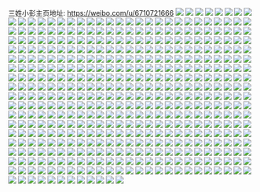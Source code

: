 三姓小彭主页地址: https://weibo.com/u/6710721666 
![](https://wx4.sinaimg.cn/mw2000/007k9vgegy1h8sy4ny0haj322o2mvu0x.jpg) 
![](https://wx4.sinaimg.cn/mw2000/007k9vgegy1h8sy4qe0lkj329v32p7wi.jpg) 
![](https://wx4.sinaimg.cn/mw2000/007k9vgegy1h8lslo0q8gj32682xxb2b.jpg) 
![](https://wx4.sinaimg.cn/mw2000/007k9vgegy1h8lslqdpc6j33402c0x6q.jpg) 
![](https://wx4.sinaimg.cn/mw2000/007k9vgegy1h8lslt8dmnj32c0340kjo.jpg) 
![](https://wx4.sinaimg.cn/mw2000/007k9vgegy1h8lslwgnl0j32c0340b2c.jpg) 
![](https://wx4.sinaimg.cn/mw2000/007k9vgegy1h8lsllgofej329i30tnpf.jpg) 
![](https://wx4.sinaimg.cn/mw2000/007k9vgegy1h8lslyb6dpj32au32ikjn.jpg) 
![](https://wx4.sinaimg.cn/mw2000/007k9vgegy1h8lsm0gk8xj32db35snpf.jpg) 
![](https://wx4.sinaimg.cn/mw2000/007k9vgegy1h8jw8li2h2j30n018odoz.jpg) 
![](https://wx4.sinaimg.cn/mw2000/007k9vgegy1h8jw8hqk4pj327v2yix6q.jpg) 
![](https://wx4.sinaimg.cn/mw2000/007k9vgegy1h8jw76ng7hj330i29d7wj.jpg) 
![](https://wx4.sinaimg.cn/mw2000/007k9vgegy1h8jw7dhoqjj33402c0u0y.jpg) 
![](https://wx4.sinaimg.cn/mw2000/007k9vgegy1h8amcfoptfj32c0349b2b.jpg) 
![](https://wx4.sinaimg.cn/mw2000/007k9vgegy1h83ssnlb4ej32c03401l0.jpg) 
![](https://wx4.sinaimg.cn/mw2000/007k9vgegy1h83spi3hgej334020iqv5.jpg) 
![](https://wx4.sinaimg.cn/mw2000/007k9vgegy1h7xth2bkb4j32c03494qs.jpg) 
![](https://wx4.sinaimg.cn/mw2000/007k9vgegy1h7xtgzd5hij32c0340e84.jpg) 
![](https://wx4.sinaimg.cn/mw2000/007k9vgegy1h7uigpad36j32c03457wk.jpg) 
![](https://wx4.sinaimg.cn/mw2000/007k9vgegy1h7uigthoobj30jo0k6wlz.jpg) 
![](https://wx4.sinaimg.cn/mw2000/007k9vgegy1h7ubuq34xnj33k02o0qv5.jpg) 
![](https://wx4.sinaimg.cn/mw2000/007k9vgegy1h79kb1qc6oj32c03497rg.jpg) 
![](https://wx4.sinaimg.cn/mw2000/007k9vgegy1h79kb3qx66j32c03417wj.jpg) 
![](https://wx4.sinaimg.cn/mw2000/007k9vgegy1h79kb5fyqfj31wd2j9102.jpg) 
![](https://wx4.sinaimg.cn/mw2000/007k9vgegy1h79kb7dos6j32c035lu0z.jpg) 
![](https://wx4.sinaimg.cn/mw2000/007k9vgegy1h79kb7zmi4j30n00rnjzt.jpg) 
![](https://wx4.sinaimg.cn/mw2000/007k9vgegy1h79kb97vooj32c03407wj.jpg) 
![](https://wx4.sinaimg.cn/mw2000/007k9vgegy1h752f8rt41j32c03414qr.jpg) 
![](https://wx4.sinaimg.cn/mw2000/007k9vgegy1h752etfaknj32c0340b2a.jpg) 
![](https://wx4.sinaimg.cn/mw2000/007k9vgegy1h752fk1zc1j32c0340hdv.jpg) 
![](https://wx4.sinaimg.cn/mw2000/007k9vgegy1h752fnaeaxj32c0340x6q.jpg) 
![](https://wx4.sinaimg.cn/mw2000/007k9vgegy1h73sjsoogpj32c03404qr.jpg) 
![](https://wx4.sinaimg.cn/mw2000/007k9vgegy1h73sjuqmkaj32c0340b2b.jpg) 
![](https://wx4.sinaimg.cn/mw2000/007k9vgegy1h6k1fc0irxj32dc35unpf.jpg) 
![](https://wx4.sinaimg.cn/mw2000/007k9vgegy1h6k1fe5k0uj32dc35utnq.jpg) 
![](https://wx4.sinaimg.cn/mw2000/007k9vgegy1h6k1fhjxy5j33402c0h2p.jpg) 
![](https://wx4.sinaimg.cn/mw2000/007k9vgegy1h6k1f9mjmcj32dc35sqv7.jpg) 
![](https://wx4.sinaimg.cn/mw2000/007k9vgegy1h6k1fzw79dj33402c0dx7.jpg) 
![](https://wx4.sinaimg.cn/mw2000/007k9vgegy1h6k1g303e4j32c0341n12.jpg) 
![](https://wx4.sinaimg.cn/mw2000/007k9vgegy1h6k1fimcnqj30u0140acb.jpg) 
![](https://wx4.sinaimg.cn/mw2000/007k9vgegy1h6arfiowg9j30n01dsalj.jpg) 
![](https://wx4.sinaimg.cn/mw2000/007k9vgegy1h64t3o3g6jj32c034hts8.jpg) 
![](https://wx4.sinaimg.cn/mw2000/007k9vgegy1h64t3qu56aj32c035xk3y.jpg) 
![](https://wx4.sinaimg.cn/mw2000/007k9vgegy1h64t3kxxp0j32c035h7wk.jpg) 
![](https://wx4.sinaimg.cn/mw2000/007k9vgegy1h61l9qubxgj32c0340x6q.jpg) 
![](https://wx4.sinaimg.cn/mw2000/007k9vgegy1h61l9t7k3zj32c0340x6q.jpg) 
![](https://wx4.sinaimg.cn/mw2000/007k9vgegy1h61l9oioimj32c0340qv6.jpg) 
![](https://wx4.sinaimg.cn/mw2000/007k9vgegy1h61l9w3y6xj32c0340qv6.jpg) 
![](https://wx4.sinaimg.cn/mw2000/007k9vgegy1h61l9ypgsuj32c0340qv6.jpg) 
![](https://wx4.sinaimg.cn/mw2000/007k9vgegy1h5vwrjdro8j32c0351e82.jpg) 
![](https://wx4.sinaimg.cn/mw2000/007k9vgegy1h5vwrh52wdj32c03494qr.jpg) 
![](https://wx4.sinaimg.cn/mw2000/007k9vgegy1h5vwrne15mj32c0395b2a.jpg) 
![](https://wx4.sinaimg.cn/mw2000/007k9vgegy1h5vwrvd1ajj32c038dhdv.jpg) 
![](https://wx4.sinaimg.cn/mw2000/007k9vgegy1h5vwrxb3c1j32c03514qq.jpg) 
![](https://wx4.sinaimg.cn/mw2000/007k9vgegy1h5sic7p2a9j33402c01ky.jpg) 
![](https://wx4.sinaimg.cn/mw2000/007k9vgegy1h5sic9b2g4j30tu13uq41.jpg) 
![](https://wx4.sinaimg.cn/mw2000/007k9vgegy1h5q0m90hiij30n013vdq8.jpg) 
![](https://wx4.sinaimg.cn/mw2000/007k9vgegy1h5hp5v871nj30u0140alk.jpg) 
![](https://wx4.sinaimg.cn/mw2000/007k9vgegy1h5hp5mckzvj32bn3407wj.jpg) 
![](https://wx4.sinaimg.cn/mw2000/007k9vgegy1h5hp5ffbcxj32c034lqv6.jpg) 
![](https://wx4.sinaimg.cn/mw2000/007k9vgegy1h5hp5snsmoj32bk340e83.jpg) 
![](https://wx4.sinaimg.cn/mw2000/007k9vgegy1h53wnq93laj30u0140tco.jpg) 
![](https://wx4.sinaimg.cn/mw2000/007k9vgegy1h53wnr6kt1j30u013ytd9.jpg) 
![](https://wx4.sinaimg.cn/mw2000/007k9vgegy1h53wnt8plyj33402c01kz.jpg) 
![](https://wx4.sinaimg.cn/mw2000/007k9vgegy1h53wnv6qklj32c0340npe.jpg) 
![](https://wx4.sinaimg.cn/mw2000/007k9vgegy1h4ou9la1e8j33402c07wj.jpg) 
![](https://wx4.sinaimg.cn/mw2000/007k9vgegy1h4ou9jrp4mj30u0140wiz.jpg) 
![](https://wx4.sinaimg.cn/mw2000/007k9vgegy1h4ou9n1zsij33402c04qr.jpg) 
![](https://wx4.sinaimg.cn/mw2000/007k9vgegy1h4fhke0rxfj32u22c0e82.jpg) 
![](https://wx4.sinaimg.cn/mw2000/007k9vgegy1h4dniak9fcj32c03407wj.jpg) 
![](https://wx4.sinaimg.cn/mw2000/007k9vgegy1h4dnicgfkpj32c0340u0y.jpg) 
![](https://wx4.sinaimg.cn/mw2000/007k9vgegy1h4dnidxcpcj32c0340x6q.jpg) 
![](https://wx4.sinaimg.cn/mw2000/007k9vgegy1h4b6y552qcj32bz3447wk.jpg) 
![](https://wx4.sinaimg.cn/mw2000/007k9vgegy1h4b6xuqxpyj32bn340kjn.jpg) 
![](https://wx4.sinaimg.cn/mw2000/007k9vgegy1h4b6xxarq2j32bz340hdw.jpg) 
![](https://wx4.sinaimg.cn/mw2000/007k9vgegy1h4b6y0cv4jj32bz340kjo.jpg) 
![](https://wx4.sinaimg.cn/mw2000/007k9vgegy1h4b6y1uo9mj32c0341qv6.jpg) 
![](https://wx4.sinaimg.cn/mw2000/007k9vgegy1h4b6y66kotj32c034du0y.jpg) 
![](https://wx4.sinaimg.cn/mw2000/007k9vgegy1h4b6y79c7mj30vc160dt5.jpg) 
![](https://wx4.sinaimg.cn/mw2000/007k9vgegy1h4b6y84erqj32c0345npe.jpg) 
![](https://wx4.sinaimg.cn/mw2000/007k9vgegy1h45l7xc33aj32c0340u0y.jpg) 
![](https://wx4.sinaimg.cn/mw2000/007k9vgely1h3q4fht6q1j32bz340npe.jpg) 
![](https://wx4.sinaimg.cn/mw2000/007k9vgely1h3q4fivtjjj32c0341b2b.jpg) 
![](https://wx4.sinaimg.cn/mw2000/007k9vgely1h3q4fjuklsj32bz35w1kz.jpg) 
![](https://wx4.sinaimg.cn/mw2000/007k9vgely1h3q4fksn31j32bh340u0y.jpg) 
![](https://wx4.sinaimg.cn/mw2000/007k9vgely1h3q4fgt6z3j32c034x7wi.jpg) 
![](https://wx4.sinaimg.cn/mw2000/007k9vgely1h3q4fm0s93j33402c17wj.jpg) 
![](https://wx4.sinaimg.cn/mw2000/007k9vgegy1h3gubmesf3j32c0340b2a.jpg) 
![](https://wx4.sinaimg.cn/mw2000/007k9vgegy1h3gubod6g6j32c0340npe.jpg) 
![](https://wx4.sinaimg.cn/mw2000/007k9vgegy1h3gubpdgp8j32c0340hdu.jpg) 
![](https://wx4.sinaimg.cn/mw2000/007k9vgegy1h3gubq0nq2j321s1u0npd.jpg) 
![](https://wx4.sinaimg.cn/mw2000/007k9vgegy1h3gubr1sbpj31y41y0qv5.jpg) 
![](https://wx4.sinaimg.cn/mw2000/007k9vgegy1h3gubsm7hnj32c02y17wi.jpg) 
![](https://wx4.sinaimg.cn/mw2000/007k9vgegy1h3ergh9j3xj32a9340kjm.jpg) 
![](https://wx4.sinaimg.cn/mw2000/007k9vgegy1h3ergjse7cj32bn340u10.jpg) 
![](https://wx4.sinaimg.cn/mw2000/007k9vgegy1h3erglk9ujj32bz35gb2a.jpg) 
![](https://wx4.sinaimg.cn/mw2000/007k9vgegy1h3ergoicxzj30n00sawo9.jpg) 
![](https://wx4.sinaimg.cn/mw2000/007k9vgegy1h3ergpfqlsj328e2z8b29.jpg) 
![](https://wx4.sinaimg.cn/mw2000/007k9vgegy1h3ergqnbzoj328p2znu0x.jpg) 
![](https://wx4.sinaimg.cn/mw2000/007k9vgegy1h3dlpwiwr8j32c0341x6q.jpg) 
![](https://wx4.sinaimg.cn/mw2000/007k9vgegy1h3dlq3a36ij32c03497wi.jpg) 
![](https://wx4.sinaimg.cn/mw2000/007k9vgegy1h3dlqc2cc4j32bz340u0x.jpg) 
![](https://wx4.sinaimg.cn/mw2000/007k9vgegy1h3dlqk743tj32bt340e82.jpg) 
![](https://wx4.sinaimg.cn/mw2000/007k9vgegy1h3dlqqjddej32c0340npd.jpg) 
![](https://wx4.sinaimg.cn/mw2000/007k9vgegy1h3dlqth8tsj32c034d7wh.jpg) 
![](https://wx4.sinaimg.cn/mw2000/007k9vgegy1h3dlpr8hvdj32be340npd.jpg) 
![](https://wx4.sinaimg.cn/mw2000/007k9vgegy1h3dlqy3it4j32c03417wi.jpg) 
![](https://wx4.sinaimg.cn/mw2000/007k9vgegy1h3dlr4sx4wj32c036db2a.jpg) 
![](https://wx4.sinaimg.cn/mw2000/007k9vgegy1h325a6j7bnj32bv2n4hdu.jpg) 
![](https://wx4.sinaimg.cn/mw2000/007k9vgegy1h325a7yi8aj32fb38o4qq.jpg) 
![](https://wx4.sinaimg.cn/mw2000/007k9vgegy1h325a9jon4j32a9340x6q.jpg) 
![](https://wx4.sinaimg.cn/mw2000/007k9vgegy1h325b1sfr4j36h18nd1lb.jpg) 
![](https://wx4.sinaimg.cn/mw2000/007k9vgegy1h325b3gn4kj30n00qck7m.jpg) 
![](https://wx4.sinaimg.cn/mw2000/007k9vgegy1h325b4uvefj32bz340u0y.jpg) 
![](https://wx4.sinaimg.cn/mw2000/007k9vgegy1h325a4uq2yj36h68n1e8g.jpg) 
![](https://wx4.sinaimg.cn/mw2000/007k9vgegy1h325bcme5nj36gc8n1e8f.jpg) 
![](https://wx4.sinaimg.cn/mw2000/007k9vgegy1h325be9ufgj30n00s14bo.jpg) 
![](https://wx4.sinaimg.cn/mw2000/007k9vgegy1h23a06apxhj30vc15sdsw.jpg) 
![](https://wx4.sinaimg.cn/mw2000/007k9vgegy1h23a083dskj32c0340npf.jpg) 
![](https://wx4.sinaimg.cn/mw2000/007k9vgegy1h23a05pnrej32bw34bqv7.jpg) 
![](https://wx4.sinaimg.cn/mw2000/007k9vgegy1h23a09c2pej30vc15s1cn.jpg) 
![](https://wx4.sinaimg.cn/mw2000/007k9vgegy1h23a0arz87j32bv3094qr.jpg) 
![](https://wx4.sinaimg.cn/mw2000/007k9vgegy1h23a0dibg2j32c0340e84.jpg) 
![](https://wx4.sinaimg.cn/mw2000/007k9vgegy1h23a0g9nbuj32c0341npg.jpg) 
![](https://wx4.sinaimg.cn/mw2000/007k9vgegy1h23a0i7x5yj32c0340qv6.jpg) 
![](https://wx4.sinaimg.cn/mw2000/007k9vgegy1h23a0k7gfqj33402c0kjn.jpg) 
![](https://wx4.sinaimg.cn/mw2000/007k9vgegy1h23a0m79v0j33402c0u0y.jpg) 
![](https://wx4.sinaimg.cn/mw2000/007k9vgegy1h23a0nqndoj33402c07wj.jpg) 
![](https://wx4.sinaimg.cn/mw2000/007k9vgegy1h1phdjkcwxj32c03517wi.jpg) 
![](https://wx4.sinaimg.cn/mw2000/007k9vgegy1h1phdkjj4rj32bz340u0x.jpg) 
![](https://wx4.sinaimg.cn/mw2000/007k9vgegy1h1phdn7nn9j327e2z5hdt.jpg) 
![](https://wx4.sinaimg.cn/mw2000/007k9vgegy1h1phdord54j32bz3404qq.jpg) 
![](https://wx4.sinaimg.cn/mw2000/007k9vgegy1h1phdpory4j32bt3404qq.jpg) 
![](https://wx4.sinaimg.cn/mw2000/007k9vgegy1h1phdtds26j32bw3407wi.jpg) 
![](https://wx4.sinaimg.cn/mw2000/007k9vgegy1h1phduej2rj329w327kjl.jpg) 
![](https://wx4.sinaimg.cn/mw2000/007k9vgegy1h1phdw3h9jj32bk340x6p.jpg) 
![](https://wx4.sinaimg.cn/mw2000/007k9vgegy1h1o16b5ikmj32c03451ky.jpg) 
![](https://wx4.sinaimg.cn/mw2000/007k9vgegy1h1o16cd3h0j32c035du0x.jpg) 
![](https://wx4.sinaimg.cn/mw2000/007k9vgegy1h1o16m9qxgj32c03404qq.jpg) 
![](https://wx4.sinaimg.cn/mw2000/007k9vgegy1h1lyuwa8dpj32bw3437wi.jpg) 
![](https://wx4.sinaimg.cn/mw2000/007k9vgegy1h1lyv8hiukj30vc15s150.jpg) 
![](https://wx4.sinaimg.cn/mw2000/007k9vgegy1h1lyv2y7kdj32c034dhdu.jpg) 
![](https://wx4.sinaimg.cn/mw2000/007k9vgegy1h1lyv4ocndj32c0349e82.jpg) 
![](https://wx4.sinaimg.cn/mw2000/007k9vgegy1h1lyv1llqjj32c033x7wi.jpg) 
![](https://wx4.sinaimg.cn/mw2000/007k9vgegy1h1lyuxdkrmj32bq3407wi.jpg) 
![](https://wx4.sinaimg.cn/mw2000/007k9vgegy1h1lyuu7oz7j32bz344b2a.jpg) 
![](https://wx4.sinaimg.cn/mw2000/007k9vgegy1h1lyv6vwokj32b3340b2a.jpg) 
![](https://wx4.sinaimg.cn/mw2000/007k9vgegy1h116ew594aj32bb340kjm.jpg) 
![](https://wx4.sinaimg.cn/mw2000/007k9vgegy1h116exjl99j32b5340e82.jpg) 
![](https://wx4.sinaimg.cn/mw2000/007k9vgegy1h116etp6c8j33402c0hdv.jpg) 
![](https://wx4.sinaimg.cn/mw2000/007k9vgegy1h116f39tjgj33402c0x6q.jpg) 
![](https://wx4.sinaimg.cn/mw2000/007k9vgegy1h116f6pmdvj32c0340e83.jpg) 
![](https://wx4.sinaimg.cn/mw2000/007k9vgegy1h0odhiu28wj32bz340u0y.jpg) 
![](https://wx4.sinaimg.cn/mw2000/007k9vgegy1h0odhncvbij32bw340x6q.jpg) 
![](https://wx4.sinaimg.cn/mw2000/007k9vgegy1h0odhou0l9j30n00ufgqa.jpg) 
![](https://wx4.sinaimg.cn/mw2000/007k9vgegy1h0odhsmhndj32c0341npe.jpg) 
![](https://wx4.sinaimg.cn/mw2000/007k9vgegy1h0odhx74vuj32c034lqv7.jpg) 
![](https://wx4.sinaimg.cn/mw2000/007k9vgegy1h0odi1346dj32c0341x6q.jpg) 
![](https://wx4.sinaimg.cn/mw2000/007k9vgegy1h0odi4cvvij32bz340hdu.jpg) 
![](https://wx4.sinaimg.cn/mw2000/007k9vgegy1h0odhei4voj32bz340x6q.jpg) 
![](https://wx4.sinaimg.cn/mw2000/007k9vgegy1h0odi8iat4j32bz340u0y.jpg) 
![](https://wx4.sinaimg.cn/mw2000/007k9vgegy1h0odi9mz69j30n01dqwu4.jpg) 
![](https://wx4.sinaimg.cn/mw2000/007k9vgegy1h0odia8klgj30n01ds7bb.jpg) 
![](https://wx4.sinaimg.cn/mw2000/007k9vgegy1h0odie8sc0j33402c0b2b.jpg) 
![](https://wx4.sinaimg.cn/mw2000/007k9vgegy1h0aiz4s83hj30vc15sdqr.jpg) 
![](https://wx4.sinaimg.cn/mw2000/007k9vgegy1h0aiz6b2rcj32ax340qv5.jpg) 
![](https://wx4.sinaimg.cn/mw2000/007k9vgegy1h0aiz857wnj32c034lqv6.jpg) 
![](https://wx4.sinaimg.cn/mw2000/007k9vgegy1h0aiz4dguxj32c02wtb2a.jpg) 
![](https://wx4.sinaimg.cn/mw2000/007k9vgegy1h0aizerg3qj33402c04qs.jpg) 
![](https://wx4.sinaimg.cn/mw2000/007k9vgegy1h0aizh3wpjj30vc15sgwf.jpg) 
![](https://wx4.sinaimg.cn/mw2000/007k9vgegy1h0aizhlvblj30vc15swmz.jpg) 
![](https://wx4.sinaimg.cn/mw2000/007k9vgegy1h0aizi3gy0j30vc15sgul.jpg) 
![](https://wx4.sinaimg.cn/mw2000/007k9vgegy1h05zk4h295j30n00uqgs8.jpg) 
![](https://wx4.sinaimg.cn/mw2000/007k9vgegy1h05zk4r98cj30mk0ueq7g.jpg) 
![](https://wx4.sinaimg.cn/mw2000/007k9vgegy1h05zk525czj30n00ungt4.jpg) 
![](https://wx4.sinaimg.cn/mw2000/007k9vgegy1h05zk5uaiej32c035pb2a.jpg) 
![](https://wx4.sinaimg.cn/mw2000/007k9vgegy1h05zk67f9oj30n10tywmy.jpg) 
![](https://wx4.sinaimg.cn/mw2000/007k9vgegy1h05zk6j55nj30n00ukwmp.jpg) 
![](https://wx4.sinaimg.cn/mw2000/007k9vgegy1h05zkv3j35j30vc15s4cy.jpg) 
![](https://wx4.sinaimg.cn/mw2000/007k9vgegy1h05zkuprhoj32bz3407wj.jpg) 
![](https://wx4.sinaimg.cn/mw2000/007k9vgegy1gzuatr8pjuj30u0140dm0.jpg) 
![](https://wx4.sinaimg.cn/mw2000/007k9vgegy1gzfal1ewzoj32bt340u0x.jpg) 
![](https://wx4.sinaimg.cn/mw2000/007k9vgegy1gzfal3h55ij32c034hb2b.jpg) 
![](https://wx4.sinaimg.cn/mw2000/007k9vgegy1gzfal5e16uj32c0340hdv.jpg) 
![](https://wx4.sinaimg.cn/mw2000/007k9vgegy1gzfal8bklwj32c0340b2a.jpg) 
![](https://wx4.sinaimg.cn/mw2000/007k9vgegy1gzfal8sqtzj30vc140tf8.jpg) 
![](https://wx4.sinaimg.cn/mw2000/007k9vgegy1gzfal99kwuj30vc15s16v.jpg) 
![](https://wx4.sinaimg.cn/mw2000/007k9vgegy1gzfal9ws9jj30vc15sh09.jpg) 
![](https://wx4.sinaimg.cn/mw2000/007k9vgegy1gzfald1p9qj32c03404qs.jpg) 
![](https://wx4.sinaimg.cn/mw2000/007k9vgegy1gzfalh901cj32c0340e83.jpg) 
![](https://wx4.sinaimg.cn/mw2000/007k9vgegy1gzfalk7taoj32c03497wj.jpg) 
![](https://wx4.sinaimg.cn/mw2000/007k9vgegy1gzfalwkvg9j32c0340kjn.jpg) 
![](https://wx4.sinaimg.cn/mw2000/007k9vgegy1gzedm7ycnbj32bz340npe.jpg) 
![](https://wx4.sinaimg.cn/mw2000/007k9vgegy1gzedm99zh9j313y0u0du7.jpg) 
![](https://wx4.sinaimg.cn/mw2000/007k9vgegy1gzedmedkxaj32c0340hdu.jpg) 
![](https://wx4.sinaimg.cn/mw2000/007k9vgegy1gzedmfo79vj30n00uo7ah.jpg) 
![](https://wx4.sinaimg.cn/mw2000/007k9vgegy1gzedmjx7iij31400u0tfh.jpg) 
![](https://wx4.sinaimg.cn/mw2000/007k9vgegy1gzedmlptc7j33402c0hdu.jpg) 
![](https://wx4.sinaimg.cn/mw2000/007k9vgegy1gzedmmlgvbj30u0140gt1.jpg) 
![](https://wx4.sinaimg.cn/mw2000/007k9vgegy1gzcy47hoxmj32bz340b2a.jpg) 
![](https://wx4.sinaimg.cn/mw2000/007k9vgegy1gzcy4is3f0j32bw34vkjm.jpg) 
![](https://wx4.sinaimg.cn/mw2000/007k9vgegy1gzcy4ld8naj31sc2dsqv5.jpg) 
![](https://wx4.sinaimg.cn/mw2000/007k9vgegy1gzcy4na2xgj32bx2ibu0x.jpg) 
![](https://wx4.sinaimg.cn/mw2000/007k9vgegy1gzcy4r774kj32c03454qr.jpg) 
![](https://wx4.sinaimg.cn/mw2000/007k9vgegy1gzcy4uqukdj32bw341qv6.jpg) 
![](https://wx4.sinaimg.cn/mw2000/007k9vgegy1gzcy4yn0kfj32bw34z1kz.jpg) 
![](https://wx4.sinaimg.cn/mw2000/007k9vgegy1gz6003yds6j31o02804qq.jpg) 
![](https://wx4.sinaimg.cn/mw2000/007k9vgegy1gz6002v5wqj31o0280b2a.jpg) 
![](https://wx4.sinaimg.cn/mw2000/007k9vgegy1gz6004k8trj30vc164gzf.jpg) 
![](https://wx4.sinaimg.cn/mw2000/007k9vgegy1gz60050t54j30vc15wnel.jpg) 
![](https://wx4.sinaimg.cn/mw2000/007k9vgegy1gz6005dy1aj30vc15sk40.jpg) 
![](https://wx4.sinaimg.cn/mw2000/007k9vgegy1gz6005rhjdj30vc16kk81.jpg) 
![](https://wx4.sinaimg.cn/mw2000/007k9vgegy1gz60068jjdj30vc15wnaa.jpg) 
![](https://wx4.sinaimg.cn/mw2000/007k9vgegy1gz2pj4k7gwj30vc160wnt.jpg) 
![](https://wx4.sinaimg.cn/mw2000/007k9vgegy1gz2pj33z4oj313u0u0454.jpg) 
![](https://wx4.sinaimg.cn/mw2000/007k9vgegy1gz2pj60hk1j30vc15swn6.jpg) 
![](https://wx4.sinaimg.cn/mw2000/007k9vgegy1gz2pj79luuj30vc15saim.jpg) 
![](https://wx4.sinaimg.cn/mw2000/007k9vgegy1gz2pj8xwdej30vc15sqfy.jpg) 
![](https://wx4.sinaimg.cn/mw2000/007k9vgegy1gyi5jhaqmrj30n0157n4c.jpg) 
![](https://wx4.sinaimg.cn/mw2000/007k9vgegy1gyi5jhmp3zj30n018o0xk.jpg) 
![](https://wx4.sinaimg.cn/mw2000/007k9vgegy1gyi5jihip0j30n018j0x3.jpg) 
![](https://wx4.sinaimg.cn/mw2000/007k9vgegy1gyi5jj23bmj30n0198djv.jpg) 
![](https://wx4.sinaimg.cn/mw2000/007k9vgegy1gyi5jjik3rj30n0190792.jpg) 
![](https://wx4.sinaimg.cn/mw2000/007k9vgegy1gyi5jk08l5j30n0197n1w.jpg) 
![](https://wx4.sinaimg.cn/mw2000/007k9vgegy1gyi5jkgfhvj30my197gph.jpg) 
![](https://wx4.sinaimg.cn/mw2000/007k9vgegy1gyi5jgw8rwj30n0197aey.jpg) 
![](https://wx4.sinaimg.cn/mw2000/007k9vgegy1gyi5jkvg1nj30n019atdf.jpg) 
![](https://wx4.sinaimg.cn/mw2000/007k9vgegy1gyi5jla9qwj30n019bq7a.jpg) 
![](https://wx4.sinaimg.cn/mw2000/007k9vgegy1gyi5jlnfe0j30mz18yn14.jpg) 
![](https://wx4.sinaimg.cn/mw2000/007k9vgegy1gyi5jm21xtj30mz19cq6u.jpg) 
![](https://wx4.sinaimg.cn/mw2000/007k9vgegy1gyi5jmlmiej30mz199gpf.jpg) 
![](https://wx4.sinaimg.cn/mw2000/007k9vgegy1gyi5jn03qqj30n0191wic.jpg) 
![](https://wx4.sinaimg.cn/mw2000/007k9vgegy1gyi5jnki6ij30mz19edjt.jpg) 
![](https://wx4.sinaimg.cn/mw2000/007k9vgegy1gyi5jo2p0vj30mz194q6y.jpg) 
![](https://wx4.sinaimg.cn/mw2000/007k9vgegy1gyi5jofp2yj30mz199n13.jpg) 
![](https://wx4.sinaimg.cn/mw2000/007k9vgegy1gyi5jow9fdj30mz18tn12.jpg) 
![](https://wx4.sinaimg.cn/mw2000/007k9vgegy1gxy1cx2o6fj32ap342npe.jpg) 
![](https://wx4.sinaimg.cn/mw2000/007k9vgegy1gxy1cxfhxej30vc15sgxs.jpg) 
![](https://wx4.sinaimg.cn/mw2000/007k9vgegy1gxy1cye5tpj31o028a1ky.jpg) 
![](https://wx4.sinaimg.cn/mw2000/007k9vgegy1gxy1cyr4axj30vc15swqu.jpg) 
![](https://wx4.sinaimg.cn/mw2000/007k9vgegy1gxy1czxkdaj32bu340kjm.jpg) 
![](https://wx4.sinaimg.cn/mw2000/007k9vgegy1gxy1d1i7scj32c0340x6r.jpg) 
![](https://wx4.sinaimg.cn/mw2000/007k9vgegy1gxy1d2ylbmj32bq342hdt.jpg) 
![](https://wx4.sinaimg.cn/mw2000/007k9vgegy1gxy1d4ne5lj32c03397wj.jpg) 
![](https://wx4.sinaimg.cn/mw2000/007k9vgegy1gxy1d8xuy8j33402c0x6q.jpg) 
![](https://wx4.sinaimg.cn/mw2000/007k9vgegy1gxy1dbf665j31o02801kx.jpg) 
![](https://wx4.sinaimg.cn/mw2000/007k9vgegy1gxtlq5su3rj30vc15snf0.jpg) 
![](https://wx4.sinaimg.cn/mw2000/007k9vgegy1gxtlq59dvaj31jl2beb29.jpg) 
![](https://wx4.sinaimg.cn/mw2000/007k9vgegy1gxtlq86o2mj30vc15s4gl.jpg) 
![](https://wx4.sinaimg.cn/mw2000/007k9vgegy1gxtlq7j6mtj32b532v4qq.jpg) 
![](https://wx4.sinaimg.cn/mw2000/007k9vgegy1gxtlq9gqm7j32c035xu10.jpg) 
![](https://wx4.sinaimg.cn/mw2000/007k9vgegy1gxtlq9xlhjj30vc15sqcy.jpg) 
![](https://wx4.sinaimg.cn/mw2000/007k9vgegy1gxtlqbppskj32c0340npf.jpg) 
![](https://wx4.sinaimg.cn/mw2000/007k9vgegy1gxtlqf92mqj315s0vcthz.jpg) 
![](https://wx4.sinaimg.cn/mw2000/007k9vgegy1gxtlqfu79sj30v40v4jzr.jpg) 
![](https://wx4.sinaimg.cn/mw2000/007k9vgegy1gxtlrrj6ufj31o027u4qp.jpg) 
![](https://wx4.sinaimg.cn/mw2000/007k9vgegy1gwqklaet7pj30vc15waq5.jpg) 
![](https://wx4.sinaimg.cn/mw2000/007k9vgegy1gwqkldgef3j30vc16gap3.jpg) 
![](https://wx4.sinaimg.cn/mw2000/007k9vgegy1gwqklhwqzrj30vc15sh97.jpg) 
![](https://wx4.sinaimg.cn/mw2000/007k9vgegy1gwqklkw5hij30vc15strn.jpg) 
![](https://wx4.sinaimg.cn/mw2000/007k9vgegy1gwqkm62ggtj32c0349kjp.jpg) 
![](https://wx4.sinaimg.cn/mw2000/007k9vgegy1gwqkn6n0cyj32c0340qv9.jpg) 
![](https://wx4.sinaimg.cn/mw2000/007k9vgegy1gwqknc52taj33402c0qv5.jpg) 
![](https://wx4.sinaimg.cn/mw2000/007k9vgegy1gwqkngtyxyj33402c0npd.jpg) 
![](https://wx4.sinaimg.cn/mw2000/007k9vgegy1gwqknu8pufj33402c0npf.jpg) 
![](https://wx4.sinaimg.cn/mw2000/007k9vgegy1gwo29q7wjfj30vc15swqi.jpg) 
![](https://wx4.sinaimg.cn/mw2000/007k9vgegy1gwo29s3aszj32b93404qq.jpg) 
![](https://wx4.sinaimg.cn/mw2000/007k9vgegy1gwo29smc6wj30vc15s7eg.jpg) 
![](https://wx4.sinaimg.cn/mw2000/007k9vgegy1gwo29t9kedj30vc15snjs.jpg) 
![](https://wx4.sinaimg.cn/mw2000/007k9vgegy1gwo29ttbo5j30vc15stlg.jpg) 
![](https://wx4.sinaimg.cn/mw2000/007k9vgegy1gwo29ub8ckj30vc15sgy3.jpg) 
![](https://wx4.sinaimg.cn/mw2000/007k9vgegy1gwo29pss19j30vc15sx3n.jpg) 
![](https://wx4.sinaimg.cn/mw2000/007k9vgegy1gwo29vthetj33402c0hdv.jpg) 
![](https://wx4.sinaimg.cn/mw2000/007k9vgegy1gwb7lct34mj32b9340qv6.jpg) 
![](https://wx4.sinaimg.cn/mw2000/007k9vgegy1gwb7le014cj32c034dhdv.jpg) 
![](https://wx4.sinaimg.cn/mw2000/007k9vgegy1gwb7lfnz0tj32c0340kjn.jpg) 
![](https://wx4.sinaimg.cn/mw2000/007k9vgegy1gwb7lgqf6dj329q340u0z.jpg) 
![](https://wx4.sinaimg.cn/mw2000/007k9vgegy1gwb7lh757tj30kx0c2tc2.jpg) 
![](https://wx4.sinaimg.cn/mw2000/007k9vgegy1gwb7lhwd9kj32ax340x6p.jpg) 
![](https://wx4.sinaimg.cn/mw2000/007k9vgegy1gwb7lio395j32c034p7wi.jpg) 
![](https://wx4.sinaimg.cn/mw2000/007k9vgegy1gwb7lj2hzmj30n00fbgpp.jpg) 
![](https://wx4.sinaimg.cn/mw2000/007k9vgegy1gvv6a8ks0qj32c0340qv7.jpg) 
![](https://wx4.sinaimg.cn/mw2000/007k9vgegy1gvv6ah1m5cj30vc15saoj.jpg) 
![](https://wx4.sinaimg.cn/mw2000/007k9vgegy1gvv6apw5ubj32c03401kz.jpg) 
![](https://wx4.sinaimg.cn/mw2000/007k9vgegy1gvv6aahn7uj33402c01kz.jpg) 
![](https://wx4.sinaimg.cn/mw2000/007k9vgegy1gvv6ac88tbj32b63401kz.jpg) 
![](https://wx4.sinaimg.cn/mw2000/007k9vgegy1gvv6archipj32c03401kz.jpg) 
![](https://wx4.sinaimg.cn/mw2000/007k9vgegy1gvv6asgjaij32bz34wnpe.jpg) 
![](https://wx4.sinaimg.cn/mw2000/007k9vgegy1gvv6aesgskj32bz340u0y.jpg) 
![](https://wx4.sinaimg.cn/mw2000/007k9vgegy1gvv6agjrp2j32bw340b2a.jpg) 
![](https://wx4.sinaimg.cn/mw2000/007k9vgegy1gvv6afldylj30vc15swue.jpg) 
![](https://wx4.sinaimg.cn/mw2000/007k9vgegy1gvv6ai24idj32c03401ky.jpg) 
![](https://wx4.sinaimg.cn/mw2000/007k9vgegy1gvv6anrb9jj33402c0e83.jpg) 
![](https://wx4.sinaimg.cn/mw2000/007k9vgegy1gvv6ajiksuj32c03407wi.jpg) 
![](https://wx4.sinaimg.cn/mw2000/007k9vgegy1gvv6ajzcgqj30vc15sgus.jpg) 
![](https://wx4.sinaimg.cn/mw2000/007k9vgegy1gvv6alad4rj33402c0npe.jpg) 
![](https://wx4.sinaimg.cn/mw2000/007k9vgegy1gvmr7rl7ppj62ho1zvb2a02.jpg) 
![](https://wx4.sinaimg.cn/mw2000/007k9vgegy1gvmr7s0p4ij60u0140jzy02.jpg) 
![](https://wx4.sinaimg.cn/mw2000/007k9vgegy1gvmr7tbxj1j62c033xhdv02.jpg) 
![](https://wx4.sinaimg.cn/mw2000/007k9vgegy1gvmr7uidamj63402c0u0y02.jpg) 
![](https://wx4.sinaimg.cn/mw2000/007k9vgegy1gvmr7vwo33j63402c0e8102.jpg) 
![](https://wx4.sinaimg.cn/mw2000/007k9vgegy1gvmr7wrrduj61ac0u2ag902.jpg) 
![](https://wx4.sinaimg.cn/mw2000/007k9vgegy1gvmr7xn23vj63402c01kx02.jpg) 
![](https://wx4.sinaimg.cn/mw2000/007k9vgegy1gv6rhe1y84j62c03404qq02.jpg) 
![](https://wx4.sinaimg.cn/mw2000/007k9vgegy1gv6rhgkwbaj62c0340e8202.jpg) 
![](https://wx4.sinaimg.cn/mw2000/007k9vgegy1gv6rhhshr8j62c0340npe02.jpg) 
![](https://wx4.sinaimg.cn/mw2000/007k9vgegy1gv6rhjfwi8j63402c0e8302.jpg) 
![](https://wx4.sinaimg.cn/mw2000/007k9vgegy1gv6rhl3whaj62c03404qq02.jpg) 
![](https://wx4.sinaimg.cn/mw2000/007k9vgegy1gv6rhm6wjpj62c03401ky02.jpg) 
![](https://wx4.sinaimg.cn/mw2000/007k9vgegy1gv6rhnhfacj63402c0x6q02.jpg) 
![](https://wx4.sinaimg.cn/mw2000/007k9vgegy1gv6rhp7g7bj62c0340e8202.jpg) 
![](https://wx4.sinaimg.cn/mw2000/007k9vgegy1gv3cc55a8zj62c0340u0y02.jpg) 
![](https://wx4.sinaimg.cn/mw2000/007k9vgegy1gv3cca89y8j62c0340b2b02.jpg) 
![](https://wx4.sinaimg.cn/mw2000/007k9vgegy1gv3cc25yqbj62c02pynpe02.jpg) 
![](https://wx4.sinaimg.cn/mw2000/007k9vgegy1gv3cce8ycmj62c036x4qr02.jpg) 
![](https://wx4.sinaimg.cn/mw2000/007k9vgegy1gv1z2e2i8lj62bw3411kz02.jpg) 
![](https://wx4.sinaimg.cn/mw2000/007k9vgegy1gv1z1r3p49j62c0340b2b02.jpg) 
![](https://wx4.sinaimg.cn/mw2000/007k9vgegy1gv1z187eaxj62c0340u0y02.jpg) 
![](https://wx4.sinaimg.cn/mw2000/007k9vgegy1gv1z1hmfjyj60n00rwaj302.jpg) 
![](https://wx4.sinaimg.cn/mw2000/007k9vgegy1gv1z1ugquwj62bv1x6kjl02.jpg) 
![](https://wx4.sinaimg.cn/mw2000/007k9vgegy1gv1z1lttcoj62b9340hdu02.jpg) 
![](https://wx4.sinaimg.cn/mw2000/007k9vgegy1gv1z25b536j62c0340kjn02.jpg) 
![](https://wx4.sinaimg.cn/mw2000/007k9vgegy1gv1z1fics4j62c0340npe02.jpg) 
![](https://wx4.sinaimg.cn/mw2000/007k9vgegy1gv1z2a4i0cj63402c0qv602.jpg) 
![](https://wx4.sinaimg.cn/mw2000/007k9vgegy1gv1z1zlyydj62c0341hdv02.jpg) 
![](https://wx4.sinaimg.cn/mw2000/007k9vgegy1gurt6h35inj61lq340x6p02.jpg) 
![](https://wx4.sinaimg.cn/mw2000/007k9vgegy1gurt6cribfj62be340qv602.jpg) 
![](https://wx4.sinaimg.cn/mw2000/007k9vgegy1gurt6bssbbj62c0340kjn02.jpg) 
![](https://wx4.sinaimg.cn/mw2000/007k9vgegy1gurt6g9wpoj62bz3404qr02.jpg) 
![](https://wx4.sinaimg.cn/mw2000/007k9vgegy1gurt6dqce3j62bz340u0y02.jpg) 
![](https://wx4.sinaimg.cn/mw2000/007k9vgegy1gurt6i7k26j62bz3404qr02.jpg) 
![](https://wx4.sinaimg.cn/mw2000/007k9vgegy1gurt6f4g3xj62c03407wj02.jpg) 
![](https://wx4.sinaimg.cn/mw2000/007k9vgegy1gurt6kmi55j63402c0qv602.jpg) 
![](https://wx4.sinaimg.cn/mw2000/007k9vgegy1gurt6ma5ffj63402c1hdv02.jpg) 
![](https://wx4.sinaimg.cn/mw2000/007k9vgegy1gurt6nbz2qj62al3407wj02.jpg) 
![](https://wx4.sinaimg.cn/mw2000/007k9vgegy1gurt6ow3bsj63402c01kz02.jpg) 
![](https://wx4.sinaimg.cn/mw2000/007k9vgegy1gurt6jbvjlj62b334b4qr02.jpg) 
![](https://wx4.sinaimg.cn/mw2000/007k9vgegy1gtzpydkkzij30vc15swuh.jpg) 
![](https://wx4.sinaimg.cn/mw2000/007k9vgegy1gtzpz4w2j5j30tx15rtjf.jpg) 
![](https://wx4.sinaimg.cn/mw2000/007k9vgegy1gtzpyfavzij30u0192h0m.jpg) 
![](https://wx4.sinaimg.cn/mw2000/007k9vgegy1gtzpywvvgvj318t0qrqb0.jpg) 
![](https://wx4.sinaimg.cn/mw2000/007k9vgegy1gtzpyeckv9j31400u014e.jpg) 
![](https://wx4.sinaimg.cn/mw2000/007k9vgegy1gtzpyez4bkj30u0140k2d.jpg) 
![](https://wx4.sinaimg.cn/mw2000/007k9vgegy1gtzpyforl4j30u01407f5.jpg) 
![](https://wx4.sinaimg.cn/mw2000/007k9vgegy1gtzpyg39igj31hc0u0dtf.jpg) 
![](https://wx4.sinaimg.cn/mw2000/007k9vgegy1gtzpyippmnj32c0340kjn.jpg) 
![](https://wx4.sinaimg.cn/mw2000/007k9vgegy1gtao5kntcgj30u0140wn3.jpg) 
![](https://wx4.sinaimg.cn/mw2000/007k9vgegy1gtao5l4r0hj30u0140gu9.jpg) 
![](https://wx4.sinaimg.cn/mw2000/007k9vgegy1gtao5lift1j30u0145qai.jpg) 
![](https://wx4.sinaimg.cn/mw2000/007k9vgegy1gtao5lvt0xj30u014f7cs.jpg) 
![](https://wx4.sinaimg.cn/mw2000/007k9vgegy1gtao5mulwsj30u014546v.jpg) 
![](https://wx4.sinaimg.cn/mw2000/007k9vgegy1gtao5nfn7ij60u0140do802.jpg) 
![](https://wx4.sinaimg.cn/mw2000/007k9vgegy1gtao5ntgw2j30u0140gtr.jpg) 
![](https://wx4.sinaimg.cn/mw2000/007k9vgegy1gtao5o96tcj30u014ngth.jpg) 
![](https://wx4.sinaimg.cn/mw2000/007k9vgegy1gtao5oyi0sj30u0140gud.jpg) 
![](https://wx4.sinaimg.cn/mw2000/007k9vgegy1gtao5qh9xfj30u013ujzi.jpg) 
![](https://wx4.sinaimg.cn/mw2000/007k9vgegy1gtao5i6ceyj30n00uc79e.jpg) 
![](https://wx4.sinaimg.cn/mw2000/007k9vgegy1gtao5qyjgcj30u0140jzu.jpg) 
![](https://wx4.sinaimg.cn/mw2000/007k9vgegy1gtao5re306j30n00udaee.jpg) 
![](https://wx4.sinaimg.cn/mw2000/007k9vgegy1gtao5rsjp5j30u013xjzm.jpg) 
![](https://wx4.sinaimg.cn/mw2000/007k9vgegy1gtao5s4nj9j30hd0ewacd.jpg) 
![](https://wx4.sinaimg.cn/mw2000/007k9vgegy1gtao5si2k6j30n00u8afa.jpg) 
![](https://wx4.sinaimg.cn/mw2000/007k9vgegy1gtao5swpr3j31400u0gv5.jpg) 
![](https://wx4.sinaimg.cn/mw2000/007k9vgegy1gst6jmmaadj32c03401kz.jpg) 
![](https://wx4.sinaimg.cn/mw2000/007k9vgegy1gst6khiihuj32c0340npe.jpg) 
![](https://wx4.sinaimg.cn/mw2000/007k9vgegy1gst6kn553ij62c0340x6q02.jpg) 
![](https://wx4.sinaimg.cn/mw2000/007k9vgegy1gst6kspqozj32c03404qr.jpg) 
![](https://wx4.sinaimg.cn/mw2000/007k9vgegy1gst6kvpnqvj32c0340npf.jpg) 
![](https://wx4.sinaimg.cn/mw2000/007k9vgegy1gst6kyo0hhj32c036hb2b.jpg) 
![](https://wx4.sinaimg.cn/mw2000/007k9vgegy1gst6l81y3zj32b9340e83.jpg) 
![](https://wx4.sinaimg.cn/mw2000/007k9vgegy1gst6ljredbj32c0340u0z.jpg) 
![](https://wx4.sinaimg.cn/mw2000/007k9vgegy1gst6lvbr9pj32c0355hdv.jpg) 
![](https://wx4.sinaimg.cn/mw2000/007k9vgegy1gst6m3alzij32c0340kjm.jpg) 
![](https://wx4.sinaimg.cn/mw2000/007k9vgegy1gst6m9sb2dj32c0340u0y.jpg) 
![](https://wx4.sinaimg.cn/mw2000/007k9vgegy1gst6meqmjuj31sc2dskjl.jpg) 
![](https://wx4.sinaimg.cn/mw2000/007k9vgegy1gst6mnz6jcj32c036pnpf.jpg) 
![](https://wx4.sinaimg.cn/mw2000/007k9vgegy1gst6n1usozj32ar3401l1.jpg) 
![](https://wx4.sinaimg.cn/mw2000/007k9vgegy1gst6ncf0plj32c0351x6r.jpg) 
![](https://wx4.sinaimg.cn/mw2000/007k9vgegy1gst6ng4s4xj32c0359e83.jpg) 
![](https://wx4.sinaimg.cn/mw2000/007k9vgegy1gst6nonq8nj32c034he83.jpg) 
![](https://wx4.sinaimg.cn/mw2000/007k9vgegy1gst6nx1ci5j31sc2dskjm.jpg) 
![](https://wx4.sinaimg.cn/mw2000/007k9vgegy1gsomxasfd7j32al340x6r.jpg) 
![](https://wx4.sinaimg.cn/mw2000/007k9vgegy1gsomxc238rj32c0341e83.jpg) 
![](https://wx4.sinaimg.cn/mw2000/007k9vgegy1gsomxchk3qj315s0ugan7.jpg) 
![](https://wx4.sinaimg.cn/mw2000/007k9vgegy1gskv2av521j32bz3441kz.jpg) 
![](https://wx4.sinaimg.cn/mw2000/007k9vgegy1gskv2pkeu0j32bq340x6q.jpg) 
![](https://wx4.sinaimg.cn/mw2000/007k9vgegy1gskv2cbdmkj32bn340b2b.jpg) 
![](https://wx4.sinaimg.cn/mw2000/007k9vgegy1gskv2drtdhj32c033xnpf.jpg) 
![](https://wx4.sinaimg.cn/mw2000/007k9vgegy1gskv2uvtuzj32c0340e82.jpg) 
![](https://wx4.sinaimg.cn/mw2000/007k9vgegy1gskv2euklxj32c0341b2b.jpg) 
![](https://wx4.sinaimg.cn/mw2000/007k9vgegy1gskv2fvdjij32c0341b2b.jpg) 
![](https://wx4.sinaimg.cn/mw2000/007k9vgegy1gskv2h1zc5j32bz340e83.jpg) 
![](https://wx4.sinaimg.cn/mw2000/007k9vgegy1gskv2i8hkfj32bz34kkjn.jpg) 
![](https://wx4.sinaimg.cn/mw2000/007k9vgegy1gskv2jqrg7j33402c0kjm.jpg) 
![](https://wx4.sinaimg.cn/mw2000/007k9vgegy1gskv2zaz0mj32c035p7wj.jpg) 
![](https://wx4.sinaimg.cn/mw2000/007k9vgegy1gskv2ll0euj33402c0b2a.jpg) 
![](https://wx4.sinaimg.cn/mw2000/007k9vgegy1gskv2nt945j33402c0e82.jpg) 
![](https://wx4.sinaimg.cn/mw2000/007k9vgegy1gskv2tg11sj32c0340x6q.jpg) 
![](https://wx4.sinaimg.cn/mw2000/007k9vgegy1gskv2vwxm0j32c0340npe.jpg) 
![](https://wx4.sinaimg.cn/mw2000/007k9vgegy1gskv2x0b03j32c0340u0y.jpg) 
![](https://wx4.sinaimg.cn/mw2000/007k9vgegy1gskv30b3ouj32bn34pnpe.jpg) 
![](https://wx4.sinaimg.cn/mw2000/007k9vgegy1gskv2y2xoaj32c0340npe.jpg) 
![](https://wx4.sinaimg.cn/mw2000/007k9vgegy1grxuf6we7hj30u0140jww.jpg) 
![](https://wx4.sinaimg.cn/mw2000/007k9vgegy1grxuf6gzzrj30u0190qbj.jpg) 
![](https://wx4.sinaimg.cn/mw2000/007k9vgegy1grc72blaosj32c0340b2b.jpg) 
![](https://wx4.sinaimg.cn/mw2000/007k9vgegy1grc725qd1xj329d340kjm.jpg) 
![](https://wx4.sinaimg.cn/mw2000/007k9vgegy1grc71s8wm5j31yu2c07wh.jpg) 
![](https://wx4.sinaimg.cn/mw2000/007k9vgegy1grc71z4ugpj34wa2ssu0y.jpg) 
![](https://wx4.sinaimg.cn/mw2000/007k9vgegy1grc720wi0cj60rp0euwge02.jpg) 
![](https://wx4.sinaimg.cn/mw2000/007k9vgegy1grc71pz8osj30vc10xk0t.jpg) 
![](https://wx4.sinaimg.cn/mw2000/007k9vgegy1gr8k5c6e47j32bw340x6q.jpg) 
![](https://wx4.sinaimg.cn/mw2000/007k9vgegy1gr8k5dd762j32c0342kjn.jpg) 
![](https://wx4.sinaimg.cn/mw2000/007k9vgegy1gr8k59rmmej32c033y4qr.jpg) 
![](https://wx4.sinaimg.cn/mw2000/007k9vgegy1gr8k5ffz7fj32c0340qv6.jpg) 
![](https://wx4.sinaimg.cn/mw2000/007k9vgegy1gr8k5gg2ayj32c0340u0x.jpg) 
![](https://wx4.sinaimg.cn/mw2000/007k9vgegy1gr8k5htponj32c0340qv6.jpg) 
![](https://wx4.sinaimg.cn/mw2000/007k9vgegy1gr8k5iol3uj32c02he1kx.jpg) 
![](https://wx4.sinaimg.cn/mw2000/007k9vgegy1gr8k5kafk0j32c02he1ky.jpg) 
![](https://wx4.sinaimg.cn/mw2000/007k9vgegy1gr8k5kzkzmj32c02y5e81.jpg) 
![](https://wx4.sinaimg.cn/mw2000/007k9vgegy1gr8k5n0mdaj32aw340hdv.jpg) 
![](https://wx4.sinaimg.cn/mw2000/007k9vgegy1gr8k5nmowlj30my0u443h.jpg) 
![](https://wx4.sinaimg.cn/mw2000/007k9vgegy1gr8k5or4s5j32c03564qr.jpg) 
![](https://wx4.sinaimg.cn/mw2000/007k9vgegy1gr8k5pjo6ij31ve2sgu0x.jpg) 
![](https://wx4.sinaimg.cn/mw2000/007k9vgegy1gr8k5qk9i7j30n00s3hd7.jpg) 
![](https://wx4.sinaimg.cn/mw2000/007k9vgegy1gr4wuoe9u6j32c0340x6r.jpg) 
![](https://wx4.sinaimg.cn/mw2000/007k9vgegy1gr4wu4iflaj32bt340x6r.jpg) 
![](https://wx4.sinaimg.cn/mw2000/007k9vgegy1gr4wu6q7maj32c0340hdw.jpg) 
![](https://wx4.sinaimg.cn/mw2000/007k9vgegy1gr4wu7xio4j32bw340b2b.jpg) 
![](https://wx4.sinaimg.cn/mw2000/007k9vgegy1gr4wu9677yj32c034ie84.jpg) 
![](https://wx4.sinaimg.cn/mw2000/007k9vgegy1gr4wubcrmkj32at340b2b.jpg) 
![](https://wx4.sinaimg.cn/mw2000/007k9vgegy1gr4wucg1ppj32c034ab2b.jpg) 
![](https://wx4.sinaimg.cn/mw2000/007k9vgegy1gr4wudjcooj32c03461l0.jpg) 
![](https://wx4.sinaimg.cn/mw2000/007k9vgegy1gr4wuetp2uj32c0340b2c.jpg) 
![](https://wx4.sinaimg.cn/mw2000/007k9vgegy1gr4wufwel5j33402c0hdv.jpg) 
![](https://wx4.sinaimg.cn/mw2000/007k9vgegy1gr4wuhelhyj32c0340u0z.jpg) 
![](https://wx4.sinaimg.cn/mw2000/007k9vgegy1gr4wuirm5wj32c0340hdw.jpg) 
![](https://wx4.sinaimg.cn/mw2000/007k9vgegy1gr4wuk3rqnj32c032m7wk.jpg) 
![](https://wx4.sinaimg.cn/mw2000/007k9vgegy1gr4wula58lj32c03404qs.jpg) 
![](https://wx4.sinaimg.cn/mw2000/007k9vgegy1gr4wumb1oqj32c035mb2b.jpg) 
![](https://wx4.sinaimg.cn/mw2000/007k9vgegy1gr4wup47clj33402c0npd.jpg) 
![](https://wx4.sinaimg.cn/mw2000/007k9vgegy1gr4wurfe35j32c03401kz.jpg) 
![](https://wx4.sinaimg.cn/mw2000/007k9vgegy1gr4wu3k7bcj31400u0430.jpg) 
![](https://wx4.sinaimg.cn/mw2000/007k9vgegy1gqvlot1sk9j32c0340u0y.jpg) 
![](https://wx4.sinaimg.cn/mw2000/007k9vgegy1gqvloxm3ixj32c035ekjq.jpg) 
![](https://wx4.sinaimg.cn/mw2000/007k9vgegy1gqvloynsacj32c035mqv6.jpg) 
